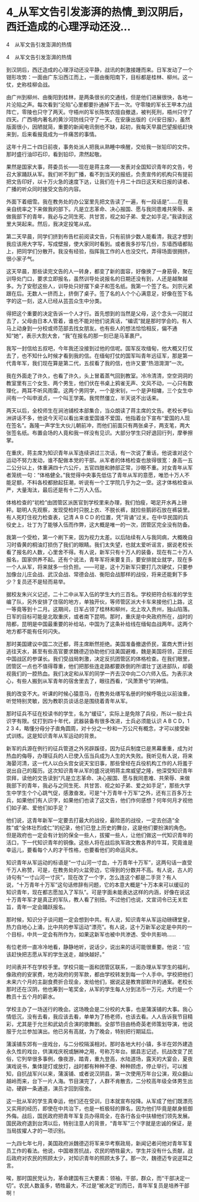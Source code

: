# 4_从军文告引发澎湃的热情_到汉阴后，西迁造成的心理浮动还没...

4　从军文告引发澎湃的热情

4　从军文告引发澎湃的热情

到汉阴后，西迁造成的心理浮动还没平静，战讯的刺激接踵而来。日军发动了一个钳形攻势：一面由广东沿西江而上，一面由衡阳南下，目标都是桂林、柳州。这一仗，史称桂柳会战。

由广州到柳州、由衡阳到桂林，是两条很长的交通线，但是他们进展很快，各地一片沦陷之声。每次看到“沦陷”心里都要扑通掉下去一次。守零陵的军长王甲本力战阵亡，零陵也只守了两天。守梧州的军长陈牧农擅自撤退，被判死刑，梧州只守了四天。广西境内著名的黄沙河防线只守了一天。在安康出版的《兴安日报》，虽然版面很小，因陋就简，重要的新闻电讯倒也不缺，起初，我每天早晨巴望报纸赶快来到，后来看报竟成为一件痛苦的事情。

这年十月二十四日前夜，事务处派人把我从熟睡中唤醒，交给我一张铅印的文件。那时盛行油印石印，看到铅印，肃然起敬。

果然是国家大事，蒋委员长——现在是蒋主席——发表对全国知识青年的文告，号召大家踊跃从军。我们听不到广播，看不到当天的报纸，负责宣传的机构只有提前把文告印好，以十万火急的速度下达，让我们在十月二十四日这天和日报的读者、广播的听众同时接受文告的内容。

外面下着细雪。我在教务处的办公室里先把文告读了一遍，有一段话是“……在我亲自统率之下来做我的部下。凡是立志革命、决心报国、愿与我同患难共荣辱、来做我部下的青年，我必与之同生死、共甘苦，视之如子弟、爱之如手足。”我读到这里大哭起来。然后，我决定投笔从戎。

第二天早晨，同学们挤到布告栏前阅读文告，只有前排少数人能看清，我这才想到我应该用大字写，写成壁报，使大家同时看到。或者我多抄写几份，东墙西墙都贴上，把同学们分散开。我没有经验，指挥我工作的人也没交代，弄得场面很拥挤，很小家子气。

这天早晨，那些读完文告的人一转身，都变了新的面容，好像换了一身筋骨，聚在训导处门口，要求立即报名，虽然训导处说报名的日期还没有到，人还是越聚越多。为了安慰这些人，训导处只好摆下桌子和签名纸。我第一个签了名。刘宗元紧跟在后。无数人一挤而上，挤倒了桌子。签了名的人个个心满意足，好像在签下名字的这一刻，这人已经从芸芸众生中分类。

得把这个重要的决定告诉一个人才行。首先想到的当然是父母，这个念头一闪就过去了，父母由日本人管着，谁也不能对他们说真话，“编谎”就是那时学会的。有人马上动身到一分校或师范部去找女朋友。也有些人的想法恰恰相反，偏不通知“她”，表示大割大舍，“我”在报名的那一刻已是马革裹尸。

我写一封信给五叔吧，今年我还没接到过他的信呢。国军反攻缅甸，他大概又打仗去了，也不知什么时候才看到我的信。在缅甸打仗的国军叫青年远征军，那是第一代青年军，我们现在算是第二代，五叔看了我的信，也许又要“热泪潸潸”一次。

我在外面走了许久，也看了许久，头上冒着蒸气回到教室。冷冷清清，空空洞洞的教室里有三个女生、两个男生，他们伏在书桌上鸦雀无声、文风不动，一心只有数理化，两耳不听风雨雷。这两个男同学，一个是宋钊，一个是尹相墉，三个女生中间有一个叫申淑贞，一个叫王学美。我愕然僵立，半天说不出话来。

两天以后，全校师生在涧池铺校本部集合，当众朗读了蒋主席的文告。老校长李仙洲讲话不多，他说今天可以看出来谁爱国谁不爱国，他指着台下宣布“爱国的人现在签名”。轰隆一声学生大伙儿朝前冲，而他们前面只有两张桌子，两支笔，两大张签名纸。布置会场的人竟和我一样没有见识。大部分学生只好退回行列，摩拳擦掌。

在重庆，蒋主席为知识青年从军连续讲过三次话，有一次说了重话，他说谁对这个运动不努力发动，谁不配做本党的干部。从军者的体格检查也放得很宽：身高一五二公分以上，体重满四十六公斤，五官四肢和肺部正常，沙眼不重。对女青年从军者笼统一句：“体格健全。”我觉得中央事先低估了青年从军的意愿，唯恐十万人不能足额，不料各校都掀起狂潮，听说有一个工学院几乎为之一空。这才体格检查从严，大量淘汰，最后还是有十二万人入伍。

体格检查的“初检”由团管区派医官到学校里来办理，我们怕瘦，喝足开水再上磅秤。聪明人先观察，发现受检时只脱上衣、不脱长裤，就捡些鹅卵石放在裤袋里。有人死盯住视力检查表，记清 A B C D 的位置，凭“背诵”过关。在中华民国的兵役史上，壮丁为了能够入伍而作弊，这大概是唯一的一次，团管区完全没有防备。

我第一个受检，第一个刷下来，因为视力太差。以后陆续有人与我同病，大概晚自习时昏黄的桐油灯损伤了我们的眼睛。我们太失望，也就太爱听谣言，据说老校长看了报名的人数，心里舍不得。有人说，新军只有十万人的装备，现在有二十万人报名，国家供养不起。还有个说法，青年军将来要复员，要安排就业就学，现在多一个人从军，将来就多一份负担。——可是，这十万新军只要打几次硬仗，只要参加像台儿庄会战、武汉会战、常德会战、衡阳会战那样的战役，将来还能剩下多少？复员还不是轻而易举。

据校友朱兴义记述，二十二中从军入伍的学生大约三百名。学校把符合标准的学生编了队，另外安排了住宿的地方，单独开伙，等师管区派大卡车来接他们上路，这一等竟等到十二月。这期间，日军占领了桂林和柳州，北上攻入贵州，独山陷落。日军的目标可能是北取重庆，或者南下昆明。那时，重庆是中央政府所在，战时的陪都，昆明是中国最重要的补给站，中国为了这条补给线在缅甸血战两年。这两个地方都不能有任何闪失。

那时美国建议中国二次迁都，蒋主席断然拒绝。美国准备撤退侨民，富商大贾计划逃往天水，甚至有些高官要求魏德迈协助他们往美国避难，魏是美国将领，正担任中国战区的参谋长。我们受战局刺激，决定反抗团管区的体格检查。在我们眼里，团管区一点也不值得尊重，他们把那些连走路都要跌倒的所谓壮丁送进部队，却藐视我们的一腔热血。我们决定和从军的同学一齐去汉中向二○六师入伍。为表示决心，有些人搬到从军青年的宿舍里去了，眼往西看，“风萧萧兮”的神情。

我的改变不大。听课的时候心猿意马，在教务处缮写名册的时候呼吸比以前浊重，听觉特别灵敏，因为教职员谈话总是围绕着青年从军。

那时征兵不征在校读书的学生，名为“缓征”，实际上是免除了兵役，所以一般士兵识字有限。仗打到四十年代，武器装备有很多改进，士兵必须能认识 A B C D，1 2 3 4，略懂分母分子直角圆周，对十分之一秒和一万公尺有概念，才可以接受新式训练。这是知识青年从军运动的背景。

新军的兵源在例行的征兵管道之外另辟蹊径，因为征兵制度已是黑幕重重，成为对热血的侮辱，办理征兵的人已使入伍当兵成为人生的大失败。我听见有人说，将来海晏河清，这一代人以白头宫女说天宝旧事，那些曾经在兵役机构工作的人将羞于说出自己的履历。这次知识青年从军的盛况说明蒋主席威望之隆，他深受知识青年崇拜，读他的文告读到“凡是立志革命、决心报国、愿与我同患难、共荣辱、来做我部下的青年，我必与之同生死、共甘苦、视之如子弟、爱之如手足”，那些大学生中学生个个心跳气促，感激奋发。可是“十万青年十万军”之外，还有三百多万士兵，如果他们有人识字，如果他们也读了这文告，他们作何感想？何年何月才视他们如子弟、爱他们如手足？

他们说，这青年新军一定要去打最大的战役，最险恶的战役，一定去创造“全胜”或“全体壮烈成仁”的纪录，他们已登上历史的舞台，这是他们要扮演的角色。但是政府也一定会有计划的保全一些人，拔擢一些人，让他们做这一代知识青年的活口，下一代知识青年的铜像。这些人将在战后执军政文教各界的牛耳，究竟谁是幸运儿，要看每个人的才干性格，也要看他们的命运风水。

知识青年从军运动的标语是“一寸山河一寸血，十万青年十万军”，这两句话一直受千万人称赞，可是，在教务处的火盆旁边，它得到的分数并不高。有人说，古人的诗句有“一寸山河一寸灰”，现在改了一个字，怎么连这个都是二手货？有人说，“十万青年十万军”这句话修辞有问题，它的本意大概是“十万本来可以缓征的知识青年，现在都志愿加入了军队”。可是字面未能表达这样的内涵，好像在说这十万青年军才是真正的军队，教人看了别扭。不过他们也说，文宣词令已无关宏旨，青年一定会踊跃报名。

那时候，知识分子谈问题一定会想到中共。有人说，知识青年从军运动磅礴堂皇，热力自地心上涌，比中共的参军运动“漂亮”。有人说，这十万新军必定是中共的一个目标，中共一定会有所作为，如果这新军也被中共渗透、受中共影响……

有位老师一直冷冷地看，静静地听，说话少，说出来的话可能很重要。他说：“应该赶快把志愿从军的学生送走，越快越好。”

时间表并不在学校手里。学校只能一面和团管区联系，一面办理从军学生的福利，像政府的安家费，地方政府的劳军款，都由学校转发到每一个人手中。学校把他们未来六个月的主副食费折合现金，发给他们，据说这是教育部默许的通案。老校长那时还在汉阴，他也筹到一笔奖金，从军的学生每人分到法币一万元，大约是一个教员十五个月的薪水。

学校主办了一场送行的晚会。这场晚会是二分校的大事，也是蒲溪铺的大事。我心情低沉，没有去看，我应该去看，单单为了杨老师，也该去看。人人告诉我节目精彩，尤其是于允兰和武幼贞合演的歌舞剧。全部节目由杨奇英老师策划导演，他说服于允兰参加演出。他已另有高就，为了晚会，特别把行期延后。

蒲溪铺东郊有一座戏台，与二分校隔溪相对。那时各地大村小镇，多半在郊外建造永久性的戏台，供演戏庆祝或酬神之用，号称万年台。据县志记述，抗战改变了民俗，它列举很多事例，像夜游，踏青，重九登高，水陆道场，露天的大宴会，夏夜演戏说书，集体提灯或放灯，战时都有种种不便、种种顾虑，停止举行。可以推知，自抗战军兴以来，蒲溪铺、或者说汉阴县，第一次使用万年台公演，观众翻山越岭而来，台下一片人海。节目演完了，人群不肯散去，二分校高年级全体男生出动，硬辟一条通道，演员才回到宿舍。

这一批从军的学生真幸运，他们还在受训，日本就宣布投降。从军成了他们既漂亮又实用的经历，即使在中共治下，也是一桩极轻的罪名，因为他们毕竟是献身抵御外侮。战后，国民政府把青年军复员办得周全，在各行各业中扶植他们领先发展。国民政府退到台湾以后，特别注意人的背景，“青年军”三个字就是忠诚的保证，是当局拔擢人才的一项识别。

一九四七年七月，美国政府派魏德迈将军来华考察政局，新闻记者问他对青年军复员工作的看法。他说，中国艰苦抗战，农民的牺牲最大，学生并没有什么贡献，战后政府对农民的照顾太少，对知识青年的照顾太多了。那一次，魏德迈专说逆耳之言。

唉，那时国民党认为，革命建国有三大要素：领袖，干部，群众，而“干部决定一切”。农民人数虽多，牺牲最大，不过是“被决定”的而已，青年军复员是培养干部啊！